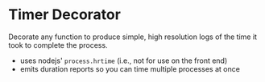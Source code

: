 # Timer Decorator

Decorate any function to produce simple, high resolution logs of the time it took to complete the process.

 - uses nodejs' `process.hrtime` (i.e., not for use on the front end)
 - emits duration reports so you can time multiple processes at once




